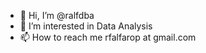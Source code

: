 - 👋 Hi, I’m @ralfdba
- 👀 I’m interested in Data Analysis
- 📫 How to reach me rfalfarop at gmail.com

<!---
ralfdba/ralfdba is a ✨ special ✨ repository because its `README.md` (this file) appears on your GitHub profile.
You can click the Preview link to take a look at your changes.
--->
